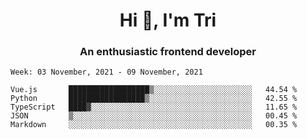 <h1 align="center">Hi 👋, I'm Tri</h1>
<h3 align="center">An enthusiastic frontend developer</h3>

<!--START_SECTION:waka-->
```text
Week: 03 November, 2021 - 09 November, 2021

Vue.js       ██████████████████▒░░░░░░░░░░░░░░░░░░░░░░   44.54 % 
Python       █████████████████▒░░░░░░░░░░░░░░░░░░░░░░░   42.55 % 
TypeScript   ████▓░░░░░░░░░░░░░░░░░░░░░░░░░░░░░░░░░░░░   11.65 % 
JSON         ▒░░░░░░░░░░░░░░░░░░░░░░░░░░░░░░░░░░░░░░░░   00.45 % 
Markdown     ░░░░░░░░░░░░░░░░░░░░░░░░░░░░░░░░░░░░░░░░░   00.35 % 
```
<!--END_SECTION:waka-->
